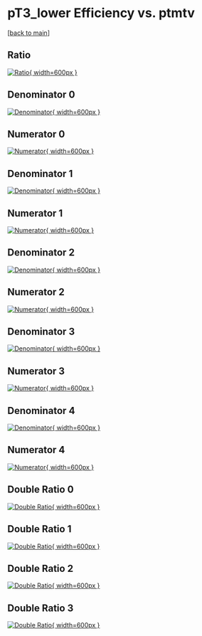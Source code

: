# pT3_lower Efficiency vs. ptmtv

[[back to main](./)]



## Ratio

[![Ratio](../mtv/var/pT3_lower_loweta_211_-1_eff_ptmtv.png){ width=600px }](../mtv/var/pT3_lower_loweta_211_-1_eff_ptmtv.pdf)

## Denominator 0

[![Denominator](../mtv/den/pT3_lower_loweta_211_-1_eff_ptmtv_den0.png){ width=600px }](../mtv/den/pT3_lower_loweta_211_-1_eff_ptmtv_den0.pdf)

## Numerator 0

[![Numerator](../mtv/num/pT3_lower_loweta_211_-1_eff_ptmtv_num0.png){ width=600px }](../mtv/num/pT3_lower_loweta_211_-1_eff_ptmtv_num0.pdf)

## Denominator 1

[![Denominator](../mtv/den/pT3_lower_loweta_211_-1_eff_ptmtv_den1.png){ width=600px }](../mtv/den/pT3_lower_loweta_211_-1_eff_ptmtv_den1.pdf)

## Numerator 1

[![Numerator](../mtv/num/pT3_lower_loweta_211_-1_eff_ptmtv_num1.png){ width=600px }](../mtv/num/pT3_lower_loweta_211_-1_eff_ptmtv_num1.pdf)

## Denominator 2

[![Denominator](../mtv/den/pT3_lower_loweta_211_-1_eff_ptmtv_den2.png){ width=600px }](../mtv/den/pT3_lower_loweta_211_-1_eff_ptmtv_den2.pdf)

## Numerator 2

[![Numerator](../mtv/num/pT3_lower_loweta_211_-1_eff_ptmtv_num2.png){ width=600px }](../mtv/num/pT3_lower_loweta_211_-1_eff_ptmtv_num2.pdf)

## Denominator 3

[![Denominator](../mtv/den/pT3_lower_loweta_211_-1_eff_ptmtv_den3.png){ width=600px }](../mtv/den/pT3_lower_loweta_211_-1_eff_ptmtv_den3.pdf)

## Numerator 3

[![Numerator](../mtv/num/pT3_lower_loweta_211_-1_eff_ptmtv_num3.png){ width=600px }](../mtv/num/pT3_lower_loweta_211_-1_eff_ptmtv_num3.pdf)

## Denominator 4

[![Denominator](../mtv/den/pT3_lower_loweta_211_-1_eff_ptmtv_den4.png){ width=600px }](../mtv/den/pT3_lower_loweta_211_-1_eff_ptmtv_den4.pdf)

## Numerator 4

[![Numerator](../mtv/num/pT3_lower_loweta_211_-1_eff_ptmtv_num4.png){ width=600px }](../mtv/num/pT3_lower_loweta_211_-1_eff_ptmtv_num4.pdf)

## Double Ratio 0

[![Double Ratio](../mtv/ratio/pT3_lower_loweta_211_-1_eff_ptmtv_ratio0.png){ width=600px }](../mtv/ratio/pT3_lower_loweta_211_-1_eff_ptmtv_ratio0.pdf)

## Double Ratio 1

[![Double Ratio](../mtv/ratio/pT3_lower_loweta_211_-1_eff_ptmtv_ratio1.png){ width=600px }](../mtv/ratio/pT3_lower_loweta_211_-1_eff_ptmtv_ratio1.pdf)

## Double Ratio 2

[![Double Ratio](../mtv/ratio/pT3_lower_loweta_211_-1_eff_ptmtv_ratio2.png){ width=600px }](../mtv/ratio/pT3_lower_loweta_211_-1_eff_ptmtv_ratio2.pdf)

## Double Ratio 3

[![Double Ratio](../mtv/ratio/pT3_lower_loweta_211_-1_eff_ptmtv_ratio3.png){ width=600px }](../mtv/ratio/pT3_lower_loweta_211_-1_eff_ptmtv_ratio3.pdf)

